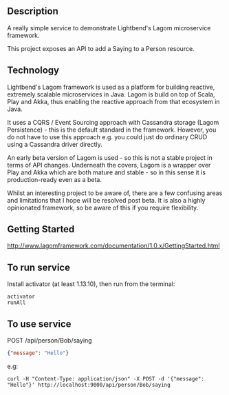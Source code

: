 Description
-----------
A really simple service to demonstrate Lightbend's Lagom microservice framework. 

This project exposes an API to add a Saying to a Person resource.

Technology
----------
Lightbend's Lagom framework is used as a platform for building reactive, extremely scalable microservices in Java. Lagom is build on top of Scala, Play and Akka, thus enabling the reactive approach from that ecosystem in Java.

It uses a CQRS / Event Sourcing approach with Cassandra storage (Lagom Persistence) - this is the default standard in the framework. However, you do not have to use this approach e.g. you could just do ordinary CRUD using a Cassandra driver directly.

An early beta version of Lagom is used - so this is not a stable project in terms of API changes. Underneath the covers, Lagom is a wrapper over Play and Akka which are both mature and stable - so in this sense it is production-ready even as a beta. 

Whilst an interesting project to be aware of, there are a few confusing areas and limitations that I hope will be resolved post beta. It is also a highly opinionated framework, so be aware of this if you require flexibility.

Getting Started
----------------

http://www.lagomframework.com/documentation/1.0.x/GettingStarted.html

To run service
--------------

Install activator (at least 1.13.10), then run from the terminal:
```
activator
runAll
```

To use service
--------------

POST /api/person/Bob/saying
```json
{"message": "Hello"}
```
e.g:
```shell
curl -H "Content-Type: application/json" -X POST -d '{"message": "Hello"}' http://localhost:9000/api/person/Bob/saying
```
